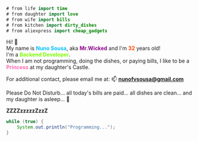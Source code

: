 
```java
# from life import time
# from daughter import love
# from wife import bills
# from kitchen import dirty_dishes
# from aliexpress import cheap_gadgets
```

Hi! 👋  
My name is **<span style="color:#00bfff;">Nuno Sousa</span>**, aka **<span style="color:#8b008b;">Mr.Wicked</span>** and I'm **<span style="color:#ff4500;">32</span>** years old!  
I'm a **<span style="color:#7cfc00;">Backend Developer</span>**.  
When I am not programming, doing the dishes, or paying bills, I like to be a **<span style="color:#ff69b4;">Princess</span>** at my daughter's Castle.

For additional contact, please email me at: 📫 **<span style="color:#1e90ff;">nunofvsousa@gmail.com</span>**

Please Do Not Disturb... all today's bills are paid... all dishes are clean... and my daughter is asleep... 💞️

**ZZZZzzzzzZzzZ**

```java
while (true) {
    System.out.println("Programming...");
}
```
